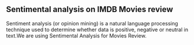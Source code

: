 <h2>Sentimental analysis on IMDB Movies review</h2>

Sentiment analysis (or opinion mining) is a natural language processing technique used
 to determine whether data is positive, negative or neutral in text.We are using Sentimental
 Analysis for Movies Review.
 